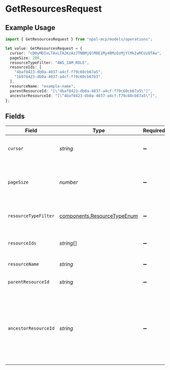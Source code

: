 # GetResourcesRequest

## Example Usage

```typescript
import { GetResourcesRequest } from "opal-mcp/models/operations";

let value: GetResourcesRequest = {
  cursor: "cD0yMDIxLTAxLTA2KzAzJTNBMjQlM0E1My40MzQzMjYlMkIwMCUzQTAw",
  pageSize: 200,
  resourceTypeFilter: "AWS_IAM_ROLE",
  resourceIds: [
    "4baf8423-db0a-4037-a4cf-f79c60cb67a5",
    "1b978423-db0a-4037-a4cf-f79c60cb67b3",
  ],
  resourceName: "example-name",
  parentResourceId: "[\"4baf8423-db0a-4037-a4cf-f79c60cb67a5\"]",
  ancestorResourceId: "[\"4baf8423-db0a-4037-a4cf-f79c60cb67a5\"]",
};
```

## Fields

| Field                                                                                                        | Type                                                                                                         | Required                                                                                                     | Description                                                                                                  | Example                                                                                                      |
| ------------------------------------------------------------------------------------------------------------ | ------------------------------------------------------------------------------------------------------------ | ------------------------------------------------------------------------------------------------------------ | ------------------------------------------------------------------------------------------------------------ | ------------------------------------------------------------------------------------------------------------ |
| `cursor`                                                                                                     | *string*                                                                                                     | :heavy_minus_sign:                                                                                           | The pagination cursor value.                                                                                 | cD0yMDIxLTAxLTA2KzAzJTNBMjQlM0E1My40MzQzMjYlMkIwMCUzQTAw                                                     |
| `pageSize`                                                                                                   | *number*                                                                                                     | :heavy_minus_sign:                                                                                           | Number of results to return per page. Default is 200.                                                        | 200                                                                                                          |
| `resourceTypeFilter`                                                                                         | [components.ResourceTypeEnum](../../models/components/resourcetypeenum.md)                                   | :heavy_minus_sign:                                                                                           | The resource type to filter by.                                                                              | AWS_IAM_ROLE                                                                                                 |
| `resourceIds`                                                                                                | *string*[]                                                                                                   | :heavy_minus_sign:                                                                                           | The resource ids to filter by.                                                                               | [<br/>"4baf8423-db0a-4037-a4cf-f79c60cb67a5",<br/>"1b978423-db0a-4037-a4cf-f79c60cb67b3"<br/>]               |
| `resourceName`                                                                                               | *string*                                                                                                     | :heavy_minus_sign:                                                                                           | Resource name.                                                                                               | example-name                                                                                                 |
| `parentResourceId`                                                                                           | *string*                                                                                                     | :heavy_minus_sign:                                                                                           | The parent resource id to filter by.                                                                         | [<br/>"4baf8423-db0a-4037-a4cf-f79c60cb67a5"<br/>]                                                           |
| `ancestorResourceId`                                                                                         | *string*                                                                                                     | :heavy_minus_sign:                                                                                           | The ancestor resource id to filter by. Returns all resources that are descendants of the specified resource. | [<br/>"4baf8423-db0a-4037-a4cf-f79c60cb67a5"<br/>]                                                           |
